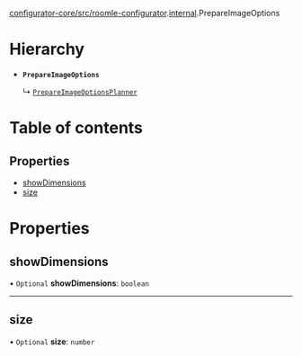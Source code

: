 [configurator-core/src/roomle-configurator](../modules/configurator_core_src_roomle_configurator.md).[internal](../modules/configurator_core_src_roomle_configurator._internal_.md).PrepareImageOptions

# Hierarchy

- **`PrepareImageOptions`**

  ↳ [`PrepareImageOptionsPlanner`](planner_core_src_roomle_planner._internal_.PrepareImageOptionsPlanner.md)

# Table of contents

## Properties

- [showDimensions](configurator_core_src_roomle_configurator._internal_.PrepareImageOptions.md#showdimensions)
- [size](configurator_core_src_roomle_configurator._internal_.PrepareImageOptions.md#size)

# Properties

## showDimensions

• `Optional` **showDimensions**: `boolean`

___

## size

• `Optional` **size**: `number`

